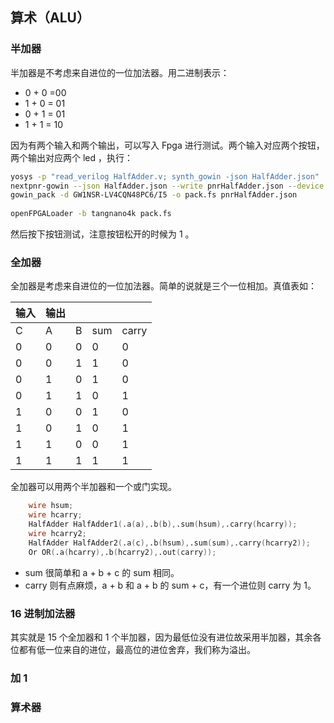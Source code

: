 ## 算术（ALU）

### 半加器

半加器是不考虑来自进位的一位加法器。用二进制表示：

- 0 + 0 =00
- 1 + 0 = 01
- 0 + 1 = 01
- 1 + 1 = 10

因为有两个输入和两个输出，可以写入 Fpga 进行测试。两个输入对应两个按钮，两个输出对应两个 led ，执行：

```bash
yosys -p "read_verilog HalfAdder.v; synth_gowin -json HalfAdder.json"
nextpnr-gowin --json HalfAdder.json --write pnrHalfAdder.json --device GW1NSR-LV4CQN48PC6/I5 --cst tangnano4k-2i2o.cst
gowin_pack -d GW1NSR-LV4CQN48PC6/I5 -o pack.fs pnrHalfAdder.json
	
openFPGALoader -b tangnano4k pack.fs
```

然后按下按钮测试，注意按钮松开的时候为 1 。

### 全加器

全加器是考虑来自进位的一位加法器。简单的说就是三个一位相加。真值表如：

| 输入 | 输出 |      |      |       |
| ---- | ---- | ---- | ---- | ----- |
| C    | A    | B    | sum  | carry |
| 0    | 0    | 0    | 0    | 0     |
| 0    | 0    | 1    | 1    | 0     |
| 0    | 1    | 0    | 1    | 0     |
| 0    | 1    | 1    | 0    | 1     |
| 1    | 0    | 0    | 1    | 0     |
| 1    | 0    | 1    | 0    | 1     |
| 1    | 1    | 0    | 0    | 1     |
| 1    | 1    | 1    | 1    | 1     |

全加器可以用两个半加器和一个或门实现。

```verilog
    wire hsum;
    wire hcarry;
    HalfAdder HalfAdder1(.a(a),.b(b),.sum(hsum),.carry(hcarry));
    wire hcarry2;
    HalfAdder HalfAdder2(.a(c),.b(hsum),.sum(sum),.carry(hcarry2));
    Or OR(.a(hcarry),.b(hcarry2),.out(carry));
```

- sum 很简单和 a + b + c 的 sum 相同。
- carry 则有点麻烦，a + b 和 a + b 的 sum + c，有一个进位则 carry 为 1。

### 16 进制加法器

其实就是 15 个全加器和 1 个半加器，因为最低位没有进位故采用半加器，其余各位都有低一位来自的进位，最高位的进位舍弃，我们称为溢出。

### 加 1



### 算术器



